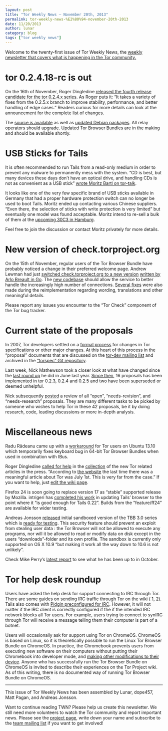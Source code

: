 ```yaml
---
layout: post
title: "Tor Weekly News — November 20th, 2013"
permalink: tor-weekly-news-%E2%80%94-november-20th-2013
date: 11/20/2013
author: lunar
category: blog
tags: ["tor weekly news"]
---
```


Welcome to the twenty-first issue of Tor Weekly News, the [weekly newsletter that covers what is happening in the Tor community.](https://lists.torproject.org/cgi-bin/mailman/listinfo/tor-news/)

# tor 0.2.4.18-rc is out

On the 16th of November, Roger Dingledine [released the fourth release candidate for the tor 0.2.4.x series](https://lists.torproject.org/pipermail/tor-talk/2013-November/031110.html). As Roger puts it: “It takes a variety of fixes from the 0.2.5.x branch to improve stability, performance, and better handling of edge cases.” Readers curious for more details can look at the announcement for the complete list of changes.

The [source is available](https://www.torproject.org/dist/) as well as [updated Debian packages](https://www.torproject.org/docs/debian.html#development). All relay operators should upgrade. Updated Tor Browser Bundles are in the making and should be available shortly.

# USB Sticks for Tails

It is often recommended to run Tails from a read-only medium in order to prevent any malware to permanently mess with the system. “CD is best, but many devices these days don’t have an optical drive, and handling CDs is not as convenient as a USB stick” [wrote Moritz Bartl on tor-talk](https://lists.torproject.org/pipermail/tor-talk/2013-November/031092.html).

It looks like one of the very few specific brand of USB sticks available in Germany that had a proper hardware protection switch can no longer be used to boot Tails. Moritz ended up contacting various Chinese suppliers. “Even there, the selection of sticks with write protection is very limited” but eventually one model was found acceptable. Moritz intend to re-sell a bulk of them at the [upcoming 30C3 in Hamburg](https://events.ccc.de/congress/2013/).

Feel free to join the discussion or contact Moritz privately for more details.

# New version of check.torproject.org

On the 15th of November, regular users of the Tor Browser Bundle have probably noticed a change in their preferred welcome page. Andrew Lewman had just [switched check.torproject.org to a new version](https://lists.torproject.org/pipermail/tor-talk/2013-November/031126.html) [written by Arlo Breault in Go](https://bugs.torproject.org/9529). The [new codebase](https://gitweb.torproject.org/check.git) should allow the service to better handle the increasingly high number of connections. [Several fixes](https://trac.torproject.org/projects/tor/query?status=closed&changetime=2013-11-15..&component=Tor+Check) were also made during the reimplementation regarding wording, translations and other meaningful details.

Please report any issues you encounter to the “Tor Check” component of the Tor bug tracker.

# Current state of the proposals

In 2007, Tor developers settled on a [formal process](https://gitweb.torproject.org/torspec.git/blob/HEAD:/proposals/001-process.txt) for changes in Tor specifications or other major changes. At this heart of this process in the “proposal” documents that are discussed on the [tor-dev mailing list](https://lists.torproject.org/cgi-bin/mailman/listinfo/tor-dev) and archived in the [“torspec” Git repository](https://gitweb.torproject.org/torspec.git/tree/HEAD:/proposals).

Last week, Nick Mathewson took a closer look at what have changed since the [last round up](https://lists.torproject.org/pipermail/tor-dev/2012-June/003641.html) he did in June last year. [Since then](https://lists.torproject.org/pipermail/tor-dev/2013-November/005797.html), 16 proposals has been implemented in tor 0.2.3, 0.2.4 and 0.2.5 and two have been superseded or deemed unhelpful.

Nick subsequently [posted](https://lists.torproject.org/pipermail/tor-dev/2013-November/005798.html) a review of all “open”, “needs-revision”, and “needs-research” proposals. They are many different tasks to be picked by someone who wishes to help Tor in these 42 proposals, be it by doing research, code, leading discussions or more in-depth analysis.

# Miscellaneous news

Radu Rădeanu came up with a [workaround](https://bugs.torproject.org/9353#comment:38) for Tor users on Ubuntu 13.10 which temporarily fixes keyboard bug in 64-bit Tor Browser Bundles when used in combination with IBus.

Roger Dingledine [called for help](https://lists.torproject.org/pipermail/tor-talk/2013-November/031134.html) in the [collection](https://bugs.torproject.org/10182) of the new Tor related articles in the press. “According to [the website](https://www.torproject.org/press/press) the last time there was a meaningful article about Tor was July 1st. This is very far from the case.” If you want to help, just [edit the wiki page](https://trac.torproject.org/projects/tor/wiki/TorArticles).

Firefox 24 is soon going to replace version 17 as “stable” supported release by Mozilla. intrigeri has [completed his work](https://mailman.boum.org/pipermail/tails-dev/2013-November/004165.html) in updating Tails’ browser to the point where it “is good enough for Tails 0.22”. Builds from the “feature/ff24” are available for wider testing.

Andreas Jonsson [released](https://lists.torproject.org/pipermail/tor-talk/2013-November/031111.html) initial sandboxed version of the TBB 3.0 series which is [ready for testing](https://github.com/trams242/tor-browser-bundle). This security feature should prevent an exploit from stealing user data : the Tor Browser will not be allowed to execute any programs, nor will it be allowed to read or modify data on disk except in the users “downloads”-folder and its own profile. The sandbox is currently only supported on OS X 10.9 “but making it work all the way down to 10.6 is not unlikely”.

Check Mike Perry’s [latest report](https://lists.torproject.org/pipermail/tor-reports/2013-November/000384.html) to see what he has been up to in October.

# Tor help desk roundup

Users have asked the help desk for support connecting to IRC through Tor. There are some guides on sending IRC traffic through Tor on the wiki ( [1](https://trac.torproject.org/projects/tor/wiki/doc/TorifyHOWTO/InstantMessaging), [2](https://trac.torproject.org/projects/tor/wiki/doc/TorifyHOWTO/IrcSilc)). Tails also comes with [Pidgin preconfigured for IRC](https://tails.boum.org/doc/anonymous_internet/pidgin/). However, it will not matter if the IRC client is correctly configured if the if the intended IRC network blocks all Tor users. For example, users trying to connect to synIRC through Tor will receive a message telling them their computer is part of a botnet.

Users will occasionally ask for support using Tor on ChromeOS. ChromeOS is based on Linux, so it is theoretically possible to run the Linux Tor Browser Bundle on ChromeOS. In practice, the Chromebook prevents users from executing new software on their computers without putting their Chromebook into developer mode, and [making other modifications to their device](http://www.chromium.org/chromium-os/chromiumos-design-docs/security-overview). Anyone who has successfully run the Tor Browser Bundle on ChromeOS is invited to describe their experiences on the Tor Project wiki. As of this writing, there is no documented way of running Tor Browser Bundle on ChromeOS.

* * *

This issue of Tor Weekly News has been assembled by Lunar, dope457, Matt Pagan, and Andreas Jonsson.

Want to continue reading TWN? Please help us create this newsletter. We still need more volunteers to watch the Tor community and report important news. Please see the [project page](https://trac.torproject.org/projects/tor/wiki/TorWeeklyNews), write down your name and subscribe to the [team mailing list](https://lists.torproject.org/cgi-bin/mailman/listinfo/news-team) if you want to get involved!

